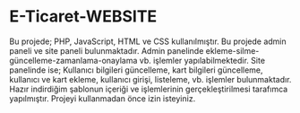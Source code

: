 # E-Ticaret-WEBSITE
Bu projede; PHP, JavaScript, HTML ve CSS kullanılmıştır. 
Bu projede admin paneli ve site paneli bulunmaktadır.
Admin panelinde ekleme-silme-güncelleme-zamanlama-onaylama vb. işlemler yapılabilmektedir.
Site panelinde ise; Kullanıcı bilgileri güncelleme, kart bilgileri güncelleme, kullanıcı ve kart ekleme, kullanıcı girişi, listeleme, vb. işlemler bulunmaktadır.
Hazır indirdiğim şablonun içeriği ve işlemlerinin gerçekleştirilmesi tarafımca yapılmıştır.
Projeyi kullanmadan önce izin isteyiniz.
